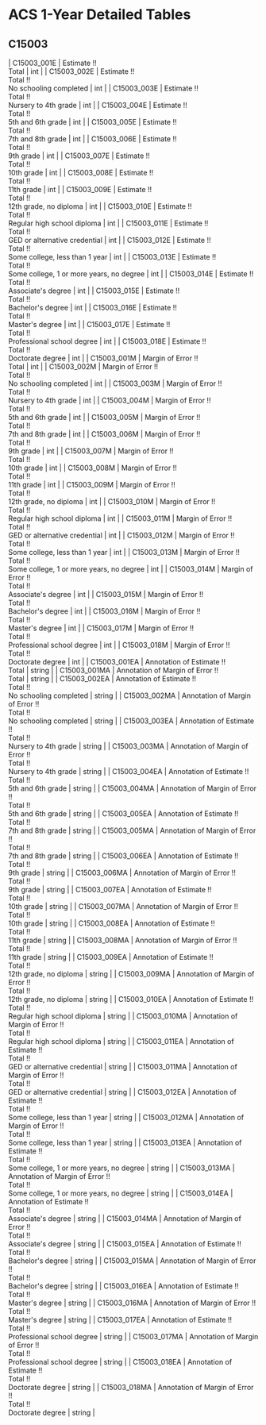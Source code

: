 # ACS 1-Year Detailed Tables

## C15003

| C15003_001E | Estimate !!<br>Total | int |
| C15003_002E | Estimate !!<br>Total !!<br>No schooling completed | int |
| C15003_003E | Estimate !!<br>Total !!<br>Nursery to 4th grade | int |
| C15003_004E | Estimate !!<br>Total !!<br>5th and 6th grade | int |
| C15003_005E | Estimate !!<br>Total !!<br>7th and 8th grade | int |
| C15003_006E | Estimate !!<br>Total !!<br>9th grade | int |
| C15003_007E | Estimate !!<br>Total !!<br>10th grade | int |
| C15003_008E | Estimate !!<br>Total !!<br>11th grade | int |
| C15003_009E | Estimate !!<br>Total !!<br>12th grade, no diploma | int |
| C15003_010E | Estimate !!<br>Total !!<br>Regular high school diploma | int |
| C15003_011E | Estimate !!<br>Total !!<br>GED or alternative credential | int |
| C15003_012E | Estimate !!<br>Total !!<br>Some college, less than 1 year | int |
| C15003_013E | Estimate !!<br>Total !!<br>Some college, 1 or more years, no degree | int |
| C15003_014E | Estimate !!<br>Total !!<br>Associate's degree | int |
| C15003_015E | Estimate !!<br>Total !!<br>Bachelor's degree | int |
| C15003_016E | Estimate !!<br>Total !!<br>Master's degree | int |
| C15003_017E | Estimate !!<br>Total !!<br>Professional school degree | int |
| C15003_018E | Estimate !!<br>Total !!<br>Doctorate degree | int |
| C15003_001M | Margin of Error !!<br>Total | int |
| C15003_002M | Margin of Error !!<br>Total !!<br>No schooling completed | int |
| C15003_003M | Margin of Error !!<br>Total !!<br>Nursery to 4th grade | int |
| C15003_004M | Margin of Error !!<br>Total !!<br>5th and 6th grade | int |
| C15003_005M | Margin of Error !!<br>Total !!<br>7th and 8th grade | int |
| C15003_006M | Margin of Error !!<br>Total !!<br>9th grade | int |
| C15003_007M | Margin of Error !!<br>Total !!<br>10th grade | int |
| C15003_008M | Margin of Error !!<br>Total !!<br>11th grade | int |
| C15003_009M | Margin of Error !!<br>Total !!<br>12th grade, no diploma | int |
| C15003_010M | Margin of Error !!<br>Total !!<br>Regular high school diploma | int |
| C15003_011M | Margin of Error !!<br>Total !!<br>GED or alternative credential | int |
| C15003_012M | Margin of Error !!<br>Total !!<br>Some college, less than 1 year | int |
| C15003_013M | Margin of Error !!<br>Total !!<br>Some college, 1 or more years, no degree | int |
| C15003_014M | Margin of Error !!<br>Total !!<br>Associate's degree | int |
| C15003_015M | Margin of Error !!<br>Total !!<br>Bachelor's degree | int |
| C15003_016M | Margin of Error !!<br>Total !!<br>Master's degree | int |
| C15003_017M | Margin of Error !!<br>Total !!<br>Professional school degree | int |
| C15003_018M | Margin of Error !!<br>Total !!<br>Doctorate degree | int |
| C15003_001EA | Annotation of Estimate !!<br>Total | string |
| C15003_001MA | Annotation of Margin of Error !!<br>Total | string |
| C15003_002EA | Annotation of Estimate !!<br>Total !!<br>No schooling completed | string |
| C15003_002MA | Annotation of Margin of Error !!<br>Total !!<br>No schooling completed | string |
| C15003_003EA | Annotation of Estimate !!<br>Total !!<br>Nursery to 4th grade | string |
| C15003_003MA | Annotation of Margin of Error !!<br>Total !!<br>Nursery to 4th grade | string |
| C15003_004EA | Annotation of Estimate !!<br>Total !!<br>5th and 6th grade | string |
| C15003_004MA | Annotation of Margin of Error !!<br>Total !!<br>5th and 6th grade | string |
| C15003_005EA | Annotation of Estimate !!<br>Total !!<br>7th and 8th grade | string |
| C15003_005MA | Annotation of Margin of Error !!<br>Total !!<br>7th and 8th grade | string |
| C15003_006EA | Annotation of Estimate !!<br>Total !!<br>9th grade | string |
| C15003_006MA | Annotation of Margin of Error !!<br>Total !!<br>9th grade | string |
| C15003_007EA | Annotation of Estimate !!<br>Total !!<br>10th grade | string |
| C15003_007MA | Annotation of Margin of Error !!<br>Total !!<br>10th grade | string |
| C15003_008EA | Annotation of Estimate !!<br>Total !!<br>11th grade | string |
| C15003_008MA | Annotation of Margin of Error !!<br>Total !!<br>11th grade | string |
| C15003_009EA | Annotation of Estimate !!<br>Total !!<br>12th grade, no diploma | string |
| C15003_009MA | Annotation of Margin of Error !!<br>Total !!<br>12th grade, no diploma | string |
| C15003_010EA | Annotation of Estimate !!<br>Total !!<br>Regular high school diploma | string |
| C15003_010MA | Annotation of Margin of Error !!<br>Total !!<br>Regular high school diploma | string |
| C15003_011EA | Annotation of Estimate !!<br>Total !!<br>GED or alternative credential | string |
| C15003_011MA | Annotation of Margin of Error !!<br>Total !!<br>GED or alternative credential | string |
| C15003_012EA | Annotation of Estimate !!<br>Total !!<br>Some college, less than 1 year | string |
| C15003_012MA | Annotation of Margin of Error !!<br>Total !!<br>Some college, less than 1 year | string |
| C15003_013EA | Annotation of Estimate !!<br>Total !!<br>Some college, 1 or more years, no degree | string |
| C15003_013MA | Annotation of Margin of Error !!<br>Total !!<br>Some college, 1 or more years, no degree | string |
| C15003_014EA | Annotation of Estimate !!<br>Total !!<br>Associate's degree | string |
| C15003_014MA | Annotation of Margin of Error !!<br>Total !!<br>Associate's degree | string |
| C15003_015EA | Annotation of Estimate !!<br>Total !!<br>Bachelor's degree | string |
| C15003_015MA | Annotation of Margin of Error !!<br>Total !!<br>Bachelor's degree | string |
| C15003_016EA | Annotation of Estimate !!<br>Total !!<br>Master's degree | string |
| C15003_016MA | Annotation of Margin of Error !!<br>Total !!<br>Master's degree | string |
| C15003_017EA | Annotation of Estimate !!<br>Total !!<br>Professional school degree | string |
| C15003_017MA | Annotation of Margin of Error !!<br>Total !!<br>Professional school degree | string |
| C15003_018EA | Annotation of Estimate !!<br>Total !!<br>Doctorate degree | string |
| C15003_018MA | Annotation of Margin of Error !!<br>Total !!<br>Doctorate degree | string |

